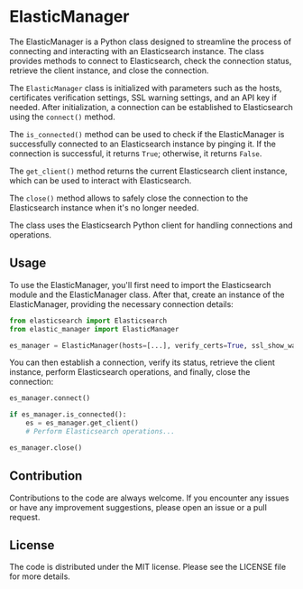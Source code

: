 # ElasticManager

The ElasticManager is a Python class designed to streamline the process of connecting and interacting with an Elasticsearch instance. The class provides methods to connect to Elasticsearch, check the connection status, retrieve the client instance, and close the connection.

The `ElasticManager` class is initialized with parameters such as the hosts, certificates verification settings, SSL warning settings, and an API key if needed. After initialization, a connection can be established to Elasticsearch using the `connect()` method.

The `is_connected()` method can be used to check if the ElasticManager is successfully connected to an Elasticsearch instance by pinging it. If the connection is successful, it returns `True`; otherwise, it returns `False`.

The `get_client()` method returns the current Elasticsearch client instance, which can be used to interact with Elasticsearch.

The `close()` method allows to safely close the connection to the Elasticsearch instance when it's no longer needed.

The class uses the Elasticsearch Python client for handling connections and operations.

## Usage

To use the ElasticManager, you'll first need to import the Elasticsearch module and the ElasticManager class. After that, create an instance of the ElasticManager, providing the necessary connection details:

```python
from elasticsearch import Elasticsearch
from elastic_manager import ElasticManager

es_manager = ElasticManager(hosts=[...], verify_certs=True, ssl_show_warn=False, api_key=None)
```

You can then establish a connection, verify its status, retrieve the client instance, perform Elasticsearch operations, and finally, close the connection:

```python
es_manager.connect()

if es_manager.is_connected():
    es = es_manager.get_client()
    # Perform Elasticsearch operations...

es_manager.close()
```

## Contribution

Contributions to the code are always welcome. If you encounter any issues or have any improvement suggestions, please open an issue or a pull request.

## License

The code is distributed under the MIT license. Please see the LICENSE file for more details.